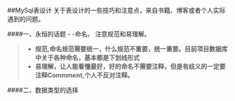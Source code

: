 ##MySql表设计
关于表设计的一些技巧和注意点，来自书籍、博客或者个人实际遇到的问题。

####一、永恒的话题 - -命名。
注意规范和易理解。  
>* **规范,命名规范需要统一，什么规范不重要，统一重要。目前项目数据库中关于各种命名，基本都是下划线形式**
>* **易理解，让人能看懂最好，好的命名不需要注释，但是有歧义的一定要注释Commment,个人不反对注释。**

####二、数据类型的选择